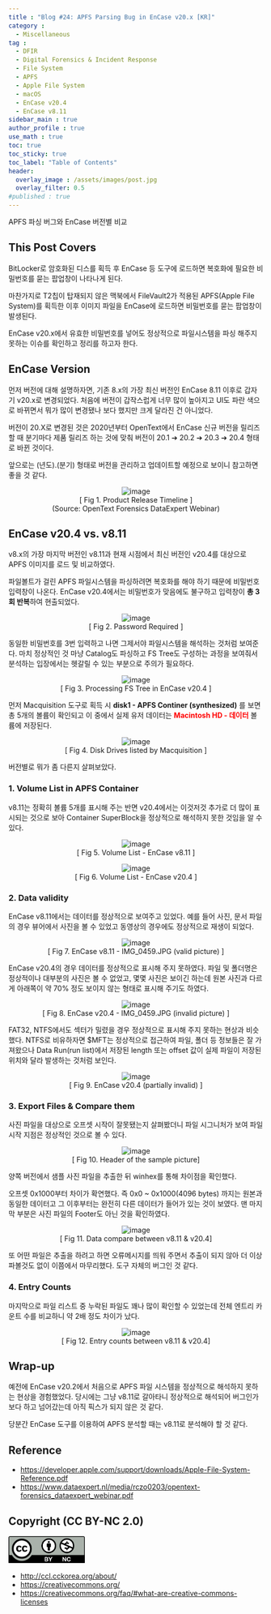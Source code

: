 ```yaml
---
title : "Blog #24: APFS Parsing Bug in EnCase v20.x [KR]"
category :
  - Miscellaneous
tag : 
  - DFIR
  - Digital Forensics & Incident Response
  - File System
  - APFS
  - Apple File System
  - macOS
  - EnCase v20.4
  - EnCase v8.11
sidebar_main : true
author_profile : true
use_math : true
toc: true
toc_sticky: true
toc_label: "Table of Contents"
header:
  overlay_image : /assets/images/post.jpg
  overlay_filter: 0.5
#published : true
---
```

APFS 파싱 버그와 EnCase 버전별 비교


## This Post Covers

BitLocker로 암호화된 디스를 획득 후 EnCase 등 도구에 로드하면 복호화에 필요한 비밀번호를 묻는 팝업창이 나타나게 된다.

마찬가지로 T2칩이 탑재되지 않은 맥북에서 FileVault2가 적용된 APFS(Apple File System)를 획득한 이후 이미지 파일을 EnCase에 로드하면 비밀번호를 묻는 팝업창이 발생된다.

EnCase v20.x에서 유효한 비밀번호를 넣어도 정상적으로 파일시스템을 파싱 해주지 못하는 이슈를 확인하고 정리를 하고자 한다.


## EnCase Version
먼저 버전에 대해 설명하자면, 기존 8.x의 가장 최신 버전인 EnCase 8.11 이후로 갑자기 v20.x로 변경되었다. 처음에 버전이 갑작스럽게 너무 많이 높아지고 UI도 파란 색으로 바뀌면서 뭐가 많이 변경됐나 보다 했지만 크게 달라진 건 아니었다.

버전이 20.X로 변경된 것은 2020년부터 OpenText에서 EnCase 신규 버전을 릴리즈 할 때 분기마다 제품 릴리즈 하는 것에 맞춰 버전이 20.1 ➔ 20.2 ➔ 20.3 ➔ 20.4 형태로 바뀐 것이다.

앞으로는 (년도).(분기) 형태로 버전을 관리하고 업데이트할 예정으로 보이니 참고하면 좋을 것 같다.

<p align="center">
  <img src="https://i.imgur.com/Ob2yMYx.png" alt="image"/>
<br>[ Fig 1. Product Release Timeline ]
<br>(Source: OpenText Forensics DataExpert Webinar) </p>


## EnCase v20.4 vs. v8.11
v8.x의 가장 마지막 버전인 v8.11과 현재 시점에서 최신 버전인 v20.4를 대상으로 APFS 이미지를 로드 및 비교하였다.

파일볼트가 걸린 APFS 파일시스템을 파싱하려면 복호화를 해야 하기 때문에 비밀번호 입력창이 나온다. EnCase v20.4에서는 비밀번호가 맞음에도 불구하고 입력창이 **총 3회 반복**하여 현출되었다.

<p align="center">
  <img src="https://i.imgur.com/5omLpTu.png" alt="image"/>
<br>[ Fig 2. Password Required ]</p>

동일한 비밀번호를 3번 입력하고 나면 그제서야 파일시스템을 해석하는 것처럼 보여준다.
마치 정상적인 것 마냥 Catalog도 파싱하고 FS Tree도 구성하는 과정을 보여줘서 분석하는 입장에서는 헷갈릴 수 있는 부분으로 주의가 필요하다.

<p align="center">
  <img src="https://i.imgur.com/ihpp8JY.png" alt="image"/>
<br>[ Fig 3. Processing FS Tree in EnCase v20.4 ]</p>

먼저 Macquisition 도구로 획득 시 **disk1 - APFS Continer (synthesized)** 를 보면 총 5개의 볼륨이 확인되고 이 중에서 실제 유저 데이터는 **<span style="color:red">Macintosh HD - 데이터</span>** 볼륨에 저장된다.

<p align="center">
  <img src="https://i.imgur.com/kQdPBMW.png" alt="image"/>
<br>[ Fig 4. Disk Drives listed by Macquisition ]</p>

버전별로 뭐가 좀 다른지 살펴보았다.

### 1. Volume List in APFS Container
v8.11는 정확히 볼륨 5개를 표시해 주는 반면 v20.4에서는 이것저것 추가로 더 많이 표시되는 것으로 보아 Container SuperBlock을 정상적으로 해석하지 못한 것임을 알 수 있다.

<p align="center">
  <img src="https://i.imgur.com/fdZcHBC.png" alt="image"/>
<br>[ Fig 5. Volume List - EnCase v8.11 ]</p>

<p align="center">
  <img src="https://i.imgur.com/zSdIJ9u.png" alt="image"/>
<br>[ Fig 6. Volume List - EnCase v20.4 ]</p>


### 2. Data validity
EnCase v8.11에서는 데이터를 정상적으로 보여주고 있었다. 예를 들어 사진, 문서 파일의 경우 뷰어에서 사진을 볼 수 있었고 동영상의 경우에도 정상적으로 재생이 되었다.

<p align="center">
  <img src="https://i.imgur.com/hBosCjR.png" alt="image"/>
<br>[ Fig 7. EnCase v8.11 - IMG_0459.JPG (valid picture) ]</p>

EnCase v20.4의 경우 데이터를 정상적으로 표시해 주지 못하였다. 파일 및 폴더명은 정상적이나 대부분의 사진은 볼 수 없었고, 몇몇 사진은 보이긴 하는데 원본 사진과 다르게 아래쪽이 약 70% 정도 보이지 않는 형태로 표시해 주기도 하였다.

<p align="center">
  <img src="https://i.imgur.com/5S48jBF.png" alt="image"/>
<br>[ Fig 8. EnCase v20.4 - IMG_0459.JPG (invalid picture) ]</p>

FAT32, NTFS에서도 섹터가 밀렸을 경우 정상적으로 표시해 주지 못하는 현상과 비슷했다. NTFS로 비유하자면 $MFT는 정상적으로 접근하여 파일, 폴더 등 정보들은 잘 가져왔으나 Data Run(run list)에서 저장된 length 또는 offset 값이 실제 파일이 저장된 위치와 달라 발생하는 것처럼 보인다.

<p align="center">
  <img src="https://i.imgur.com/f8LUeYW.png" alt="image"/>
<br>[ Fig 9. EnCase v20.4 (partially invalid) ]</p>


### 3. Export Files & Compare them
사진 파일을 대상으로 오프셋 시작이 잘못됐는지 살펴봤더니 파일 시그니처가 보여 파일 시작 지점은 정상적인 것으로 볼 수 있다.

<p align="center">
  <img src="https://i.imgur.com/oeqSLkf.png" alt="image"/>
<br>[ Fig 10. Header of the sample picture]</p>

양쪽 버전에서 샘플 사진 파일을 추출한 뒤 winhex를 통해 차이점을 확인했다.

오프셋 0x1000부터 차이가 확연했다. 즉 0x0 ~ 0x1000(4096 bytes) 까지는 원본과 동일한 데이터고 그 이후부터는 완전히 다른 데이터가 들어가 있는 것이 보였다. 맨 마지막 부분은 사진 파일의 Footer도 아닌 것을 확인하였다.

<p align="center">
  <img src="https://i.imgur.com/ldnpOBU.png" alt="image"/>
<br>[ Fig 11. Data compare between v8.11 & v20.4]</p>

또 어떤 파일은 추출을 하려고 하면 오류메시지를 띄워 주면서 추출이 되지 않아 더 이상 파볼것도 없이 이쯤에서 마무리했다. 도구 자체의 버그인 것 같다.


### 4. Entry Counts

마지막으로 파일 리스트 중 누락된 파일도 꽤나 많이 확인할 수 있었는데 전체 엔트리 카운트 수를 비교하니 약 2배 정도 차이가 났다.

<p align="center">
  <img src="https://i.imgur.com/5ft217w.png" alt="image"/>
<br>[ Fig 12. Entry counts between v8.11 & v20.4]</p>


## Wrap-up
예전에 EnCase v20.2에서 처음으로 APFS 파일 시스템을 정상적으로 해석하지 못하는 현상을 경험했었다. 당시에는 그냥 v8.11로 갈아타니 정상적으로 해석되어 버그인가 보다 하고 넘어갔는데 아직 픽스가 되지 않은 것 같다.

당분간 EnCase 도구를 이용하여 APFS 분석할 때는 v8.11로 분석해야 할 것 같다.


## Reference
- <https://developer.apple.com/support/downloads/Apple-File-System-Reference.pdf>
- <https://www.dataexpert.nl/media/rczo0203/opentext-forensics_dataexpert_webinar.pdf>



## Copyright (CC BY-NC 2.0)
<img src="/assets/images/creativecommon_by-nc.png" width="30%" height="30%">

- <http://ccl.cckorea.org/about/>
- <https://creativecommons.org/>
- <https://creativecommons.org/faq/#what-are-creative-commons-licenses>
